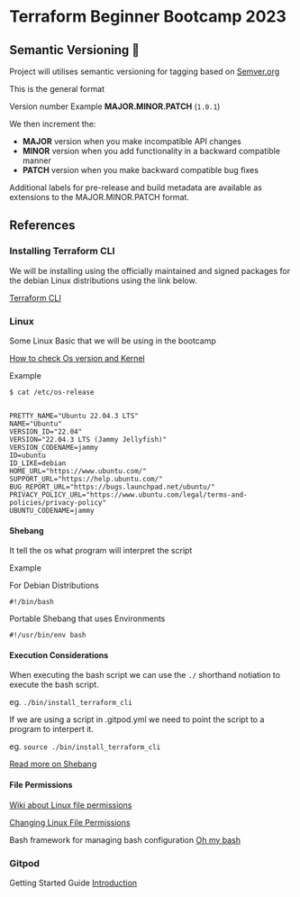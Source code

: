 # Terraform Beginner Bootcamp 2023

## Semantic Versioning :mage:
Project will utilises semantic versioning for tagging based on [Semver.org](https://semver.org/)

This is the general format

Version number Example **MAJOR.MINOR.PATCH**  (`1.0.1`) 

We then increment the:
 
- **MAJOR** version when you make incompatible API changes
- **MINOR** version when you add functionality in a backward compatible manner
- **PATCH** version when you make backward compatible bug fixes

Additional labels for pre-release and build metadata are available as extensions to the MAJOR.MINOR.PATCH format.

## References
### Installing Terraform CLI
We will be installing using the officially maintained and signed packages for the debian Linux distributions using the link below.


[Terraform CLI](https://developer.hashicorp.com/terraform/tutorials/aws-get-started/install-cli)

### Linux
Some Linux Basic that we will be using in the bootcamp

[How to check Os version and Kernel](https://www.cyberciti.biz/faq/how-to-check-os-version-in-linux-command-line/)

Example
```
$ cat /etc/os-release


PRETTY_NAME="Ubuntu 22.04.3 LTS"
NAME="Ubuntu"
VERSION_ID="22.04"
VERSION="22.04.3 LTS (Jammy Jellyfish)"
VERSION_CODENAME=jammy
ID=ubuntu
ID_LIKE=debian
HOME_URL="https://www.ubuntu.com/"
SUPPORT_URL="https://help.ubuntu.com/"
BUG_REPORT_URL="https://bugs.launchpad.net/ubuntu/"
PRIVACY_POLICY_URL="https://www.ubuntu.com/legal/terms-and-policies/privacy-policy"
UBUNTU_CODENAME=jammy

```

#### Shebang
It tell the os what program will interpret the script

Example

For Debian Distributions

```
#!/bin/bash
```

Portable Shebang that uses Environments
```
#!/usr/bin/env bash
```
#### Execution Considerations
When executing the bash script we can use the ```./``` shorthand notiation to execute the bash script.

eg. ```./bin/install_terraform_cli ```

If we are using a script in .gitpod.yml we need to point the script to a program to interpert it.

eg. ```source ./bin/install_terraform_cli```

[Read more on Shebang](https://en.wikipedia.org/wiki/Shebang_(Unix))




#### File Permissions

[Wiki about Linux file permissions](https://en.wikipedia.org/wiki/File-system_permissions)

[Changing Linux File Permissions](https://en.wikipedia.org/wiki/Chmod)

Bash framework for managing bash configuration 
[Oh my bash](https://github.com/ohmybash/oh-my-bash)


### Gitpod
Getting Started Guide
[Introduction](https://www.gitpod.io/docs/introduction)

